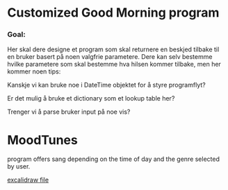 # Customized Good Morning program

### Goal:

Her skal dere designe et program som skal returnere en beskjed tilbake til en bruker basert på noen valgfrie parametere.
Dere kan selv bestemme hvilke parametere som skal bestemme hva hilsen kommer tilbake, men her kommer noen tips:

Kanskje vi kan bruke noe i DateTime objektet for å styre programflyt?

Er det mulig å bruke et dictionary som et lookup table her?

Trenger vi å parse bruker input på noe vis?

# MoodTunes

program offers sang depending on the time of day and the genre selected by user.

[excalidraw file](https://excalidraw.com/#json=tJTsgyV-m_77Y6hsa-s8r,elH_hJNFxAUVNH2aY3S_Qg)
